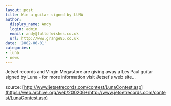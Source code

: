 ```yaml
---
layout: post
title: Win a guitar signed by LUNA
author:
  display_name: Andy
  login: admin
  email: andy@fullofwishes.co.uk
  url: http://www.grange85.co.uk
date: '2002-06-01'
categories:
- luna
- news
---
```

Jetset records and Virgin Megastore are giving away a Les Paul guitar signed by Luna - for more information visit Jetset's web site...

source: [http://www.jetsetrecords.com/contest/LunaContest.asp](https://web.archive.org/web/200206+/http://www.jetsetrecords.com/contest/LunaContest.asp)
